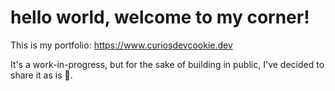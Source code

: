 # hello world, welcome to my corner!

This is my portfolio:
https://www.curiosdevcookie.dev

It's a work-in-progress, but for the sake of building in public, I've decided to share it as is .
